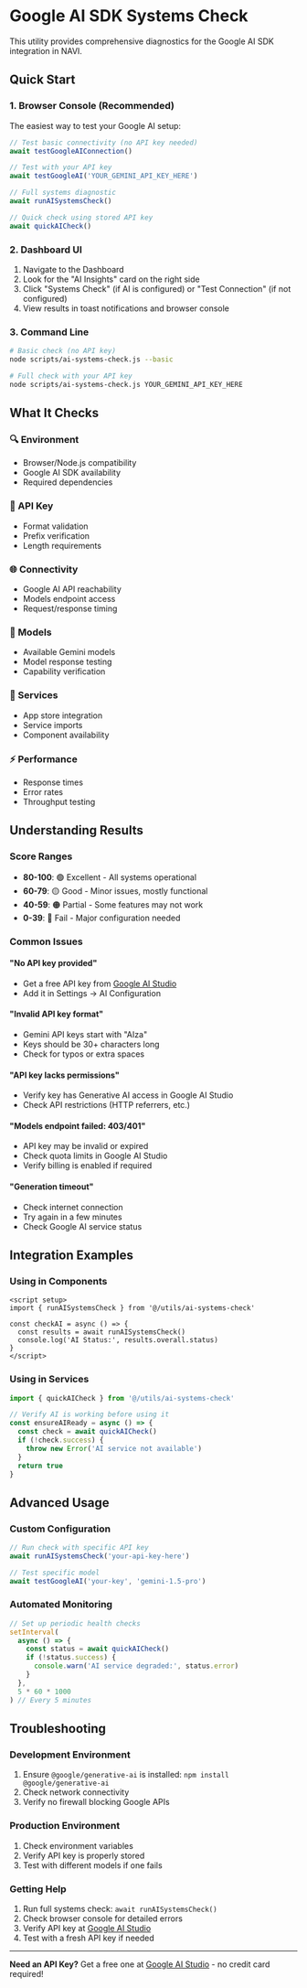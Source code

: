 # Google AI SDK Systems Check

This utility provides comprehensive diagnostics for the Google AI SDK integration in NAVI.

## Quick Start

### 1. Browser Console (Recommended)

The easiest way to test your Google AI setup:

```javascript
// Test basic connectivity (no API key needed)
await testGoogleAIConnection()

// Test with your API key
await testGoogleAI('YOUR_GEMINI_API_KEY_HERE')

// Full systems diagnostic
await runAISystemsCheck()

// Quick check using stored API key
await quickAICheck()
```

### 2. Dashboard UI

1. Navigate to the Dashboard
2. Look for the "AI Insights" card on the right side
3. Click "Systems Check" (if AI is configured) or "Test Connection" (if not configured)
4. View results in toast notifications and browser console

### 3. Command Line

```bash
# Basic check (no API key)
node scripts/ai-systems-check.js --basic

# Full check with your API key
node scripts/ai-systems-check.js YOUR_GEMINI_API_KEY_HERE
```

## What It Checks

### 🔍 Environment

- Browser/Node.js compatibility
- Google AI SDK availability
- Required dependencies

### 🔑 API Key

- Format validation
- Prefix verification
- Length requirements

### 🌐 Connectivity

- Google AI API reachability
- Models endpoint access
- Request/response timing

### 🎯 Models

- Available Gemini models
- Model response testing
- Capability verification

### 🔗 Services

- App store integration
- Service imports
- Component availability

### ⚡ Performance

- Response times
- Error rates
- Throughput testing

## Understanding Results

### Score Ranges

- **80-100**: 🟢 Excellent - All systems operational
- **60-79**: 🟡 Good - Minor issues, mostly functional
- **40-59**: 🟠 Partial - Some features may not work
- **0-39**: 🔴 Fail - Major configuration needed

### Common Issues

#### "No API key provided"

- Get a free API key from [Google AI Studio](https://aistudio.google.com/apikey)
- Add it in Settings → AI Configuration

#### "Invalid API key format"

- Gemini API keys start with "AIza"
- Keys should be 30+ characters long
- Check for typos or extra spaces

#### "API key lacks permissions"

- Verify key has Generative AI access in Google AI Studio
- Check API restrictions (HTTP referrers, etc.)

#### "Models endpoint failed: 403/401"

- API key may be invalid or expired
- Check quota limits in Google AI Studio
- Verify billing is enabled if required

#### "Generation timeout"

- Check internet connection
- Try again in a few minutes
- Check Google AI service status

## Integration Examples

### Using in Components

```vue
<script setup>
import { runAISystemsCheck } from '@/utils/ai-systems-check'

const checkAI = async () => {
  const results = await runAISystemsCheck()
  console.log('AI Status:', results.overall.status)
}
</script>
```

### Using in Services

```javascript
import { quickAICheck } from '@/utils/ai-systems-check'

// Verify AI is working before using it
const ensureAIReady = async () => {
  const check = await quickAICheck()
  if (!check.success) {
    throw new Error('AI service not available')
  }
  return true
}
```

## Advanced Usage

### Custom Configuration

```javascript
// Run check with specific API key
await runAISystemsCheck('your-api-key-here')

// Test specific model
await testGoogleAI('your-key', 'gemini-1.5-pro')
```

### Automated Monitoring

```javascript
// Set up periodic health checks
setInterval(
  async () => {
    const status = await quickAICheck()
    if (!status.success) {
      console.warn('AI service degraded:', status.error)
    }
  },
  5 * 60 * 1000
) // Every 5 minutes
```

## Troubleshooting

### Development Environment

1. Ensure `@google/generative-ai` is installed: `npm install @google/generative-ai`
2. Check network connectivity
3. Verify no firewall blocking Google APIs

### Production Environment

1. Check environment variables
2. Verify API key is properly stored
3. Test with different models if one fails

### Getting Help

1. Run full systems check: `await runAISystemsCheck()`
2. Check browser console for detailed errors
3. Verify API key at [Google AI Studio](https://aistudio.google.com/apikey)
4. Test with a fresh API key if needed

---

**Need an API Key?** Get a free one at [Google AI Studio](https://aistudio.google.com/apikey) - no credit card required!
